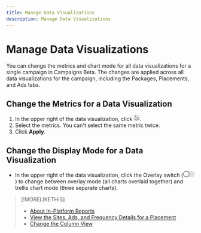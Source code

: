 ```yaml
---
title: Manage Data Visualizations
description: Manage Data Visualizations
---
```

# Manage Data Visualizations

You can change the metrics and chart mode for all data visualizations for a single campaign in Campaigns Beta. The changes are applied across all data visualizations for the campaign, including the Packages, Placements, and Ads tabs.

## Change the Metrics for a Data Visualization

1. In the upper right of the data visualization, click ![Settings](/help/dsp/assets/settings-chart.png).
1. Select the metrics.
   You can't select the same metric twice.
1. Click **Apply**.

## Change the Display Mode for a Data Visualization

* In the upper right of the data visualization, click the Overlay switch (![Overlay switch](/help/dsp/assets/overlay.png)) to change between overlay mode (all charts overlaid together) and trellis chart mode (three separate charts).

>[!MORELIKETHIS]
>
>* [About In-Platform Reports](/help/dsp/campaign-management/reports/campaign-reports-about.md)
>* [View the Sites, Ads, and Frequency Details for a Placement](/help/dsp/campaign-management/reports/placement-details-view.md)
>* [Change the Column View](column-view-change.md)
